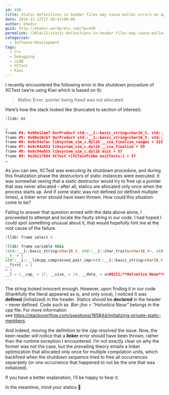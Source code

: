 ```yaml
---
id: 430
title: Static definitions in header files may cause malloc errors on application teardown
date: 2014-12-12T17:50:47+00:00
author: ohadsc
guid: http://ohadsc.wordpress.com/?p=430
permalink: /2014/12/static-definitions-in-header-files-may-cause-malloc-errors-on-application-teardown/
categories:
  - Software-Development
tags:
  - C++
  - Debugging
  - LLDB
  - XCTest
  - Kiwi
---
```

I recently encountered the following error in the shutdown procedure of XCTest (we&#8217;re using Kiwi which is based on it):

> Malloc Error: pointer being freed was not allocated

Here&#8217;s how the stack looked like (truncated to section of interest):

```cpp
(lldb) bt
  
…
frame #4: 0x00e12ae7 OurProduct`std::__1::basic_string<char16_t, std::__1::char_traits<char16_t>, std::__1::allocator<char16_t> >::~basic_string(this=0x042a2058) + 103 at string:2093
frame #5: 0x00e10cb7 OurProduct`std::__1::basic_string<char16_t, std::__1::char_traits<char16_t>, std::__1::allocator<char16_t> >::~basic_string(this=0x042a2058) + 23 at string:2090
frame #6: 0x0c94a7ac libsystem_sim_c.dylib`__cxa_finalize_ranges + 315
frame #7: 0x0c94a832 libsystem_sim_c.dylib`__cxa_finalize + 59
frame #8: 0x0c94ab55 libsystem_sim_c.dylib`exit + 57
frame #9: 0x20117684 XCTest`+[XCTestProbe exitTests:] + 57
…
```

As you can see, XCTest was executing its shutdown procedure, and during this finalization phase the destructors of static instances were executed. It was somewhat vexing that a static destructor would try to free up a pointer that was never allocated &#8211; after all, statics are allocated only once when the process starts up. And if some static was not defined (or defined multiple times), a linker error should have been thrown. How could this situation come to be?

Failing to answer that question armed with the data above alone, I proceeded to attempt and locate the faulty string in our code. I had hoped I could spot something unusual about it, that would hopefully hint me at the root cause of the failure.

```cpp
(lldb) frame select 4

(lldb) frame variable this
(std::__1::basic_string<char16_t, std::__1::char_traits<char16_t>, std::__1::allocator<char16_t> >) *this = {
__r_ = {
std::__1::__libcpp_compressed_pair_imp<std::__1::basic_string<char16_t, std::__1::char_traits<char16_t>, std::__1::allocator<char16_t> >::__rep, std::__1::allocator<char16_t> > = {
__first_ = {
= {
__l = (__cap_ = 17, __size_ = 14, __data_ = u&#8221;**Helvetica Neue**&#8220;)
...
```

The string looked innocent enough. However, upon finding it in our code (thankfully the literal appeared as is, and only once), I noticed it was **defined** (initialized) in the header. Statics should be **declared** in the header &#8211; never defined. Code such as  _Bar::foo = &#8220;Helvetica Neue&#8221;_ belongs in the _cpp_ file. For more information see <https://stackoverflow.com/questions/185844/initializing-private-static-members>.

And indeed, moving the definition to the _cpp_ resolved the issue. Now, the keen reader will notice that a **linker** error should have been thrown, rather than the runtime exception I encountered. I&#8217;m not exactly clear on why the former was not the case, but the prevailing theory entails a linker optimization that allocated only once for multiple compilation units, which backfired when the shutdown sequence tried to free all occurrences separately (or one occurrence that happened to not be the one that was initialized).

If you have a better explanation, I&#8217;ll be happy to hear it.
  
In the meantime, mind your statics 🙂